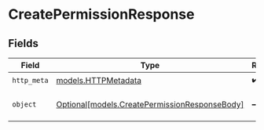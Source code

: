 # CreatePermissionResponse


## Fields

| Field                                                                                      | Type                                                                                       | Required                                                                                   | Description                                                                                |
| ------------------------------------------------------------------------------------------ | ------------------------------------------------------------------------------------------ | ------------------------------------------------------------------------------------------ | ------------------------------------------------------------------------------------------ |
| `http_meta`                                                                                | [models.HTTPMetadata](../models/httpmetadata.md)                                           | :heavy_check_mark:                                                                         | N/A                                                                                        |
| `object`                                                                                   | [Optional[models.CreatePermissionResponseBody]](../models/createpermissionresponsebody.md) | :heavy_minus_sign:                                                                         | Sucessfully created a permission                                                           |